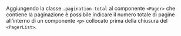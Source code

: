 Aggiungendo la classe `.pagination-total` al componente `<Pager>` che contiene la paginazione è possibile indicare il numero totale di pagine all’interno di un componente `<p>` collocato prima della chiusura del `<PagerList>`.

